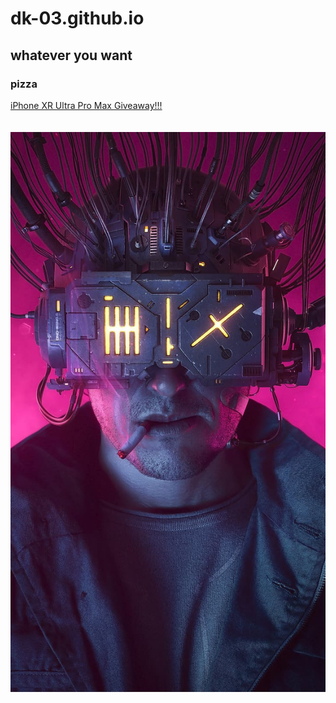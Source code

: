 # dk-03.github.io
## whatever you want
### pizza
[iPhone XR Ultra Pro Max Giveaway!!!](https://youtu.be/dQw4w9WgXcQ)<br><br><br>
<img src = "image1.jpg">
